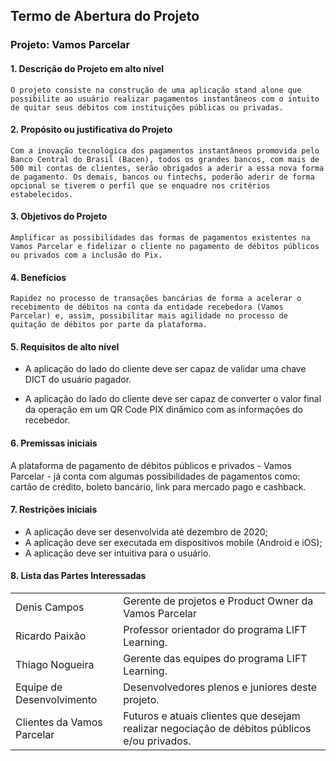 ## Termo de Abertura do Projeto

### Projeto: Vamos Parcelar

#### 1. Descrição do Projeto em alto nível
	O projeto consiste na construção de uma aplicação stand alone que possibilite ao usuário realizar pagamentos instantâneos com o intuito de quitar seus débitos com instituições públicas ou privadas.

#### 2. Propósito ou justificativa do Projeto
	Com a inovação tecnológica dos pagamentos instantâneos promovida pelo Banco Central do Brasil (Bacen), todos os grandes bancos, com mais de 500 mil contas de clientes, serão obrigados a aderir a essa nova forma de pagamento. Os demais, bancos ou fintechs, poderão aderir de forma opcional se tiverem o perfil que se enquadre nos critérios estabelecidos.

#### 3. Objetivos do Projeto
	Amplificar as possibilidades das formas de pagamentos existentes na Vamos Parcelar e fidelizar o cliente no pagamento de débitos públicos ou privados com a inclusão do Pix.


#### 4. Benefícios
	Rapidez no processo de transações bancárias de forma a acelerar o recebimento de débitos na conta da entidade recebedora (Vamos Parcelar) e, assim, possibilitar mais agilidade no processo de quitação de débitos por parte da plataforma.

#### 5. Requisitos de alto nível

- A aplicação do lado do cliente deve ser capaz de validar uma chave DICT do usuário pagador.

- A aplicação do lado do cliente deve ser capaz de converter o valor final da operação em um QR Code PIX dinâmico com as informações do recebedor.


#### 6. Premissas iniciais
  A plataforma de pagamento de débitos públicos e privados - Vamos Parcelar - já conta com algumas possibilidades de pagamentos como: cartão de crédito, boleto bancário, link para mercado pago e cashback.


#### 7. Restrições iniciais
- A aplicação deve ser desenvolvida até dezembro de 2020;
- A aplicação deve ser executada em dispositivos mobile (Android e iOS);
- A aplicação deve ser intuitiva para o usuário.

#### 8. Lista das Partes Interessadas

|          |               |
|----------|---------------|
|Denis Campos|Gerente de projetos e Product Owner da Vamos Parcelar|
|Ricardo Paixão|Professor orientador do programa LIFT Learning.|
|Thiago Nogueira|Gerente das equipes do programa LIFT Learning.|
|Equipe de Desenvolvimento|Desenvolvedores plenos e juniores deste projeto.|
|Clientes da Vamos Parcelar|Futuros e atuais clientes que desejam realizar negociação de débitos públicos e/ou privados.
